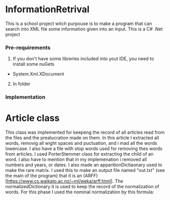 # InformationRetrival
This is a school project witch purpouse is to make a program that can search into XML file some information given into an input.
This is a C# .Net project

### Pre-requirements
1. If you don't have some libreries included into yout IDE, you need to install some nuGets
 * System.Xml.XDocument
2. In folder

### Implementation
# Article class
This class was implemented for keepeng the record of all articles read from the files and the prealucration made on them. 
In this article I extracted all words, removig all wight spaces and puctuation, and i mad all the words lowercase. I also have a file with stop words used for removing thes words from articles. I used PorterStemmer class for extracting the child of an word. I also have to mention that in my implemenation i removed all numbers and years, or dates.
I also made an apparitionDictiaonary used to make the rare matrix. I used this to make an output file named "out.txt" (see the main of the program) that it is an (ARFF)[https://www.cs.waikato.ac.nz/~ml/weka/arff.html].
The normalizedDictionary it is used to keep the record of the normalization of words. For this phase I used the nominal normalization by this formula:
